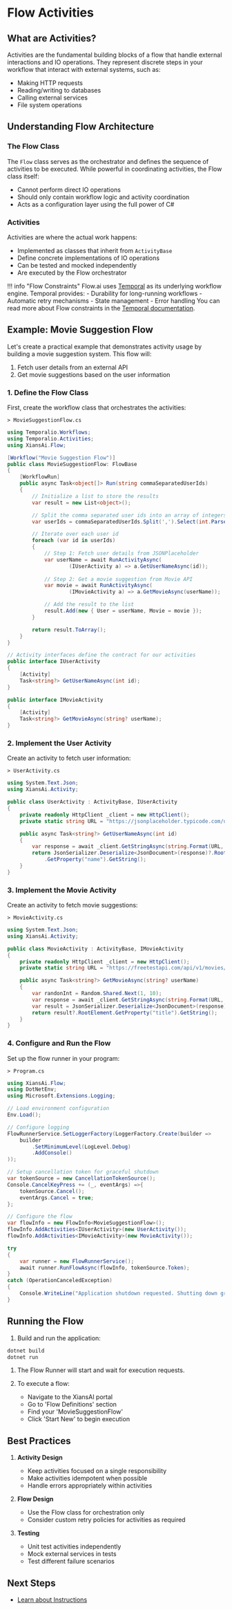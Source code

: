 # Flow Activities

## What are Activities?

Activities are the fundamental building blocks of a flow that handle external interactions and IO operations. They represent discrete steps in your workflow that interact with external systems, such as:

- Making HTTP requests
- Reading/writing to databases
- Calling external services
- File system operations

## Understanding Flow Architecture

### The Flow Class

The `Flow` class serves as the orchestrator and defines the sequence of activities to be executed. While powerful in coordinating activities, the Flow class itself:

- Cannot perform direct IO operations
- Should only contain workflow logic and activity coordination
- Acts as a configuration layer using the full power of C#

### Activities

Activities are where the actual work happens:

- Implemented as classes that inherit from `ActivityBase`
- Define concrete implementations of IO operations
- Can be tested and mocked independently
- Are executed by the Flow orchestrator

!!! info "Flow Constraints"
    Flow.ai uses [Temporal](https://temporal.io/) as its underlying workflow engine. Temporal provides:
    - Durability for long-running workflows
    - Automatic retry mechanisms
    - State management
    - Error handling
    You can read more about Flow constraints in the [Temporal documentation](https://docs.temporal.io/workflows).

## Example: Movie Suggestion Flow

Let's create a practical example that demonstrates activity usage by building a movie suggestion system. This flow will:

1. Fetch user details from an external API
2. Get movie suggestions based on the user information

### 1. Define the Flow Class

First, create the workflow class that orchestrates the activities:

`> MovieSuggestionFlow.cs`

```csharp
using Temporalio.Workflows;
using Temporalio.Activities;
using XiansAi.Flow;

[Workflow("Movie Suggestion Flow")]
public class MovieSuggestionFlow: FlowBase
{
    [WorkflowRun]
    public async Task<object[]> Run(string commaSeparatedUserIds)
    {
        // Initialize a list to store the results
        var result = new List<object>();

        // Split the comma separated user ids into an array of integers
        var userIds = commaSeparatedUserIds.Split(',').Select(int.Parse).ToArray();

        // Iterate over each user id
        foreach (var id in userIds)
        {
            // Step 1: Fetch user details from JSONPlaceholder
            var userName = await RunActivityAsync(
                    (IUserActivity a) => a.GetUserNameAsync(id));
        
            // Step 2: Get a movie suggestion from Movie API
            var movie = await RunActivityAsync(
                    (IMovieActivity a) => a.GetMovieAsync(userName));

            // Add the result to the list
            result.Add(new { User = userName, Movie = movie });
        }

        return result.ToArray();
    }
}

// Activity interfaces define the contract for our activities
public interface IUserActivity
{
    [Activity]
    Task<string?> GetUserNameAsync(int id);
}

public interface IMovieActivity
{
    [Activity]
    Task<string?> GetMovieAsync(string? userName);
}
```

### 2. Implement the User Activity

Create an activity to fetch user information:

`> UserActivity.cs`

```csharp
using System.Text.Json;
using XiansAi.Activity;

public class UserActivity : ActivityBase, IUserActivity
{
    private readonly HttpClient _client = new HttpClient();
    private static string URL = "https://jsonplaceholder.typicode.com/users/{0}";

    public async Task<string?> GetUserNameAsync(int id)
    {
        var response = await _client.GetStringAsync(string.Format(URL, id));
        return JsonSerializer.Deserialize<JsonDocument>(response)?.RootElement
            .GetProperty("name").GetString();
    }
}
```

### 3. Implement the Movie Activity

Create an activity to fetch movie suggestions:

`> MovieActivity.cs`

```csharp
using System.Text.Json;
using XiansAi.Activity;

public class MovieActivity : ActivityBase, IMovieActivity 
{
    private readonly HttpClient _client = new HttpClient();
    private static string URL = "https://freetestapi.com/api/v1/movies/{0}";

    public async Task<string?> GetMovieAsync(string? userName)
    {
        var randonInt = Random.Shared.Next(1, 10);
        var response = await _client.GetStringAsync(string.Format(URL, randonInt));
        var result = JsonSerializer.Deserialize<JsonDocument>(response);
        return result?.RootElement.GetProperty("title").GetString();
    }
}
```

### 4. Configure and Run the Flow

Set up the flow runner in your program:

`> Program.cs`

```csharp
using XiansAi.Flow;
using DotNetEnv;
using Microsoft.Extensions.Logging;

// Load environment configuration
Env.Load();

// Configure logging
FlowRunnerService.SetLoggerFactory(LoggerFactory.Create(builder => 
    builder
        .SetMinimumLevel(LogLevel.Debug)
        .AddConsole()
));

// Setup cancellation token for graceful shutdown
var tokenSource = new CancellationTokenSource();
Console.CancelKeyPress += (_, eventArgs) =>{ 
    tokenSource.Cancel(); 
    eventArgs.Cancel = true;
};

// Configure the flow
var flowInfo = new FlowInfo<MovieSuggestionFlow>();
flowInfo.AddActivities<IUserActivity>(new UserActivity());
flowInfo.AddActivities<IMovieActivity>(new MovieActivity());

try
{
    var runner = new FlowRunnerService();
    await runner.RunFlowAsync(flowInfo, tokenSource.Token);
}
catch (OperationCanceledException)
{
    Console.WriteLine("Application shutdown requested. Shutting down gracefully...");
}
```

## Running the Flow

1. Build and run the application:

```bash
dotnet build
dotnet run
```

1. The Flow Runner will start and wait for execution requests.

1. To execute a flow:

    - Navigate to the XiansAI portal
    - Go to 'Flow Definitions' section
    - Find your 'MovieSuggestionFlow'
    - Click 'Start New' to begin execution

## Best Practices

1. **Activity Design**

    - Keep activities focused on a single responsibility
    - Make activities idempotent when possible
    - Handle errors appropriately within activities

2. **Flow Design**

    - Use the Flow class for orchestration only
    - Consider custom retry policies for activities as required

3. **Testing**
    - Unit test activities independently
    - Mock external services in tests
    - Test different failure scenarios

## Next Steps

- [Learn about Instructions](../2-instructions/1-manage-instructions.md)

